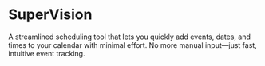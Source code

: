 # SuperVision
A streamlined scheduling tool that lets you quickly add events, dates, and times to your calendar with minimal effort. No more manual input—just fast, intuitive event tracking.
